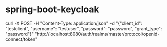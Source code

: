 # spring-boot-keycloak

curl -X POST -H "Content-Type: application/json" -d "{\"client_id\": \"testclient\", \"username\": \"testuser\", \"password\": \"password\", \"grant_type\": \"password\"}" "http://localhost:8080/auth/realms/master/protocol/openid-connect/token"